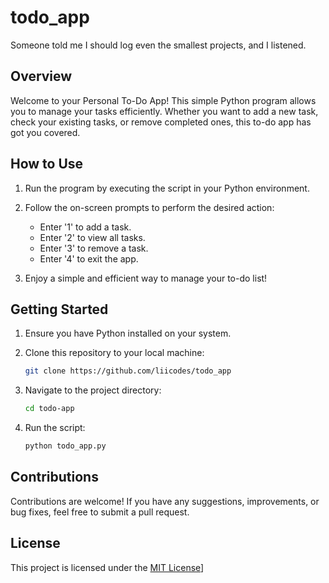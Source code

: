 # todo_app
Someone told me I should log even the smallest projects, and I listened.

## Overview

Welcome to your Personal To-Do App! This simple Python program allows you to manage your tasks efficiently. Whether you want to add a new task, check your existing tasks, or remove completed ones, this to-do app has got you covered.

## How to Use

1. Run the program by executing the script in your Python environment.

2. Follow the on-screen prompts to perform the desired action:
   - Enter '1' to add a task.
   - Enter '2' to view all tasks.
   - Enter '3' to remove a task.
   - Enter '4' to exit the app.

3. Enjoy a simple and efficient way to manage your to-do list!

## Getting Started

1. Ensure you have Python installed on your system.

2. Clone this repository to your local machine:

   ```bash
   git clone https://github.com/liicodes/todo_app
   ```

3. Navigate to the project directory:

   ```bash
   cd todo-app
   ```

4. Run the script:

   ```bash
   python todo_app.py
   ```

## Contributions

Contributions are welcome! If you have any suggestions, improvements, or bug fixes, feel free to submit a pull request.

## License

This project is licensed under the [MIT License](LICENSE)]
